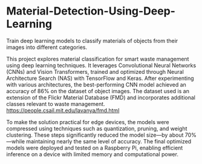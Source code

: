 # Material-Detection-Using-Deep-Learning
Train deep learning models to classify materials of objects from their images into different categories.

This project explores material classification for smart waste management using deep learning techniques. It leverages Convolutional Neural Networks (CNNs) and Vision Transformers, trained and optimized through Neural Architecture Search (NAS) with TensorFlow and Keras. After experimenting with various architectures, the best-performing CNN model achieved an accuracy of 86% on the dataset of object images.
The dataset used is an extension of the Flickr Material Database (FMD) and incorporates additional classes relevant to waste management. 
https://people.csail.mit.edu/lavanya/fmd.html

To make the solution practical for edge devices, the models were compressed using techniques such as quantization, pruning, and weight clustering. These steps significantly reduced the model size—by about 70%—while maintaining nearly the same level of accuracy. The final optimized models were deployed and tested on a Raspberry Pi, enabling efficient inference on a device with limited memory and computational power.
